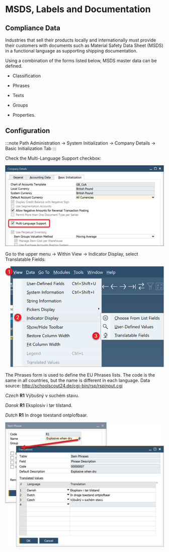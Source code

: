 # MSDS, Labels and Documentation

## Compliance Data

Industries that sell their products locally and internationally must provide their customers with documents such as Material Safety Data Sheet (MSDS) in a functional language as supporting shipping documentation.

Using a combination of the forms listed below, MSDS master data can be defined.

- Classification

- Phrases

- Texts

- Groups

- Properties.

## Configuration

:::note Path
Administration → System Initialization → Company Details → Basic Initialization Tab
:::

Check the Multi-Language Support checkbox:

![Company](./media/company-details-multi-language.png)

Go to the upper menu → Within View → Indicator Display, select Translatable Fields:

![Translatable Fields](./media/translatable-fields.png)

The Phrases form is used to define the EU Phrases lists. The code is the same in all countries, but the name is different in each language. Data source: http://schoolscout24.de/cgi-bin/rsp/rspinput.cgi

*Czech* **R1** Výbušný v suchém stavu.

*Dansk* **R1** Eksplosiv i tør tilstand.

*Dutch* **R1** In droge toestand ontplofbaar.

![Phrase Translation](./media/phrase-translation.png)
